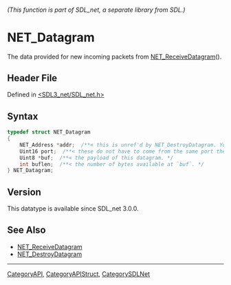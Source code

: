 ###### (This function is part of SDL_net, a separate library from SDL.)
# NET_Datagram

The data provided for new incoming packets from [NET_ReceiveDatagram](NET_ReceiveDatagram)().

## Header File

Defined in [<SDL3_net/SDL_net.h>](https://github.com/libsdl-org/SDL_net/blob/main/include/SDL3_net/SDL_net.h)

## Syntax

```c
typedef struct NET_Datagram
{
    NET_Address *addr;  /**< this is unref'd by NET_DestroyDatagram. You only need to ref it if you want to keep it. */
    Uint16 port;  /**< these do not have to come from the same port the receiver is bound to. These are in host byte order, don't byteswap them! */
    Uint8 *buf;  /**< the payload of this datagram. */
    int buflen;  /**< the number of bytes available at `buf`. */
} NET_Datagram;
```

## Version

This datatype is available since SDL_net 3.0.0.

## See Also

- [NET_ReceiveDatagram](NET_ReceiveDatagram)
- [NET_DestroyDatagram](NET_DestroyDatagram)

----
[CategoryAPI](CategoryAPI), [CategoryAPIStruct](CategoryAPIStruct), [CategorySDLNet](CategorySDLNet)

